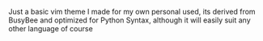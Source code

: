 Just a basic vim theme I made for my own personal used, its derived from BusyBee and optimized for Python Syntax, although it will easily suit any other language of course
